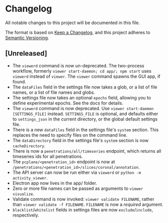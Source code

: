 # Changelog
All notable changes to this project will be documented in this file.

The format is based on
[Keep a Changelog](https://keepachangelog.com/en/1.0.0/), and this project
adheres to [Semantic Versioning](https://semver.org/spec/v2.0.0.html).

## [Unreleased]
- The `viewerd` command is now un-deprecated. The two-process workflow,
  formerly `viewer start-daemon; cd app/; npm start` uses `viewerd` instead of
  `viewer`. The `viewer` command spawns the GUI app, if found.
- The `dataFiles` field in the settings file now takes a glob, or a list of
  file names, or a list of file names and globs.
- The settings file now takes an optional `epochs` field, allowing you to
  define experimental epochs. See the docs for details.
- The `viewerd` command is now deprecated. Use
  `viewer start-daemon [SETTINGS_FILE]` instead. `SETTINGS_FILE` is optional,
  and defaults either to `settings_json` in the current directory, or the
  global default settings file.
- There is a new `dataFiles` field in the settings file's `system` section.
  This replaces the need to specify files on the command line.
- The `dataDirectory` field in the settings file's `system` section is now
  `cacheDirectory`.
- There is now a `penetrations/all/timeseries` endpoint, which returns all
  timeseries ids for all penetrations.
- The `pcplane/<penetration_id>` endpoint is now at
  `/penetrations/<penetration_id>/slices/coronal/annotation`.
- The API server can now be run either via `viewerd` or
  `python -m activity_viewer`.
- Electron app now lives in the app/ folder.
- Zero or more file names can be passed as arguments to `viewer visualize`.
- Validate command is now invoked: `viewer validate FILENAME`, rather than
  `viewer validate -f FILENAME`. `FILENAME` is now a *required* argument.
- `blacklist`/`whitelist` fields in settings files are now `exclude`/`include`,
  respectively.
